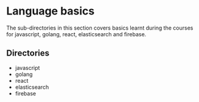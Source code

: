# Language basics

The sub-directories in this section covers basics learnt during the courses for javascript, golang, react, elasticsearch and firebase.

## Directories

- javascript
- golang
- react
- elasticsearch
- firebase
